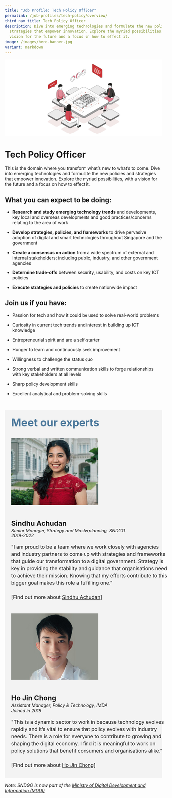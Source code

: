 ```yaml
---
title: "Job Profile: Tech Policy Officer"
permalink: /job-profiles/tech-policy/overview/
third_nav_title: Tech Policy Officer
description: Dive into emerging technologies and formulate the new policies and
  strategies that empower innovation. Explore the myriad possibilities, with a
  vision for the future and a focus on how to effect it.
image: /images/hero-banner.jpg
variant: markdown
---
```

![Tech Policy Officer](/images/header/header%20tech%20policy%20&amp;%20governance.jpeg)

# Tech Policy Officer
This is the domain where you transform what’s new to what’s to come. Dive into emerging technologies and formulate the new policies and strategies that empower innovation. Explore the myriad possibilities, with a vision for the future and a focus on how to effect it.


## What you can expect to be doing:

* **Research and study emerging technology trends** and developments, key local and overseas developments and good practices/concerns relating to the area of work

* **Develop strategies, policies, and frameworks** to drive pervasive adoption of digital and smart technologies throughout Singapore and the government

* **Create a consensus on action** from a wide spectrum of external and internal stakeholders; including public, industry, and other government agencies

* **Determine trade-offs** between security, usability, and costs on key ICT policies

* **Execute strategies and policies** to create nationwide impact


## Join us if you have:

* Passion for tech and how it could be used to solve real-world problems

* Curiosity in current tech trends and interest in building up ICT knowledge

* Entrepreneurial spirit and are a self-starter

* Hunger to learn and continuously seek improvement

* Willingness to challenge the status quo

* Strong verbal and written communication skills to forge relationships with key stakeholders at all levels  

* Sharp policy development skills

* Excellent analytical and problem-solving skills


​
<div class="row" style="font-size:34px; font-weight: 700; color: #4B789B; background-color: #f3f3f3; padding: 20px 0px 20px 20px;"> Meet our experts</div>
        
<div class="row" style="background-color: #f3f3f3;">
      <div class="column" style="padding: 10px 0px 30px 20px;"><img src="/images/people/sindhu-achudan.jpg" alt="Sindhu Achudan"></div>
      <div class="column" style="width: 100%; padding: 10px 20px 30px 20px;">
       <span style="font-size: 22px; font-weight: bold; line-height: 30px;">Sindhu Achudan</span><br><span style="font-size: 14px; font-style: italic; line-height: 16px;">Senior Manager, Strategy and Masterplanning, SNDGO<br>2019-2022</span><br><br>
    <span style="font-size: 16px; line-height: 23px;">"I am proud to be a team where we work closely with agencies and industry partners to come up with strategies and frameworks that guide our transformation to a digital government. Strategy is key in providing the stability and guidance that organisations need to achieve their mission. Knowing that my efforts contribute to this bigger goal makes this role a fulfilling one." <br><br> [Find out more about <a href="/job-profiles/tech-policy/sindhu">Sindhu Achudan</a>]</span>
      </div>
</div>

<div class="row" style="background-color: #f3f3f3;">
      <div class="column" style="padding: 10px 0px 30px 20px;"><img src="/images/people/ho-jin-chong.jpg" alt="Ho Jin Chong"></div>
      <div class="column" style="width: 100%; padding: 10px 20px 30px 20px;">
       <span style="font-size: 22px; font-weight: bold; line-height: 30px;">Ho Jin Chong</span><br><span style="font-size: 14px; font-style: italic; line-height: 16px;">Assistant Manager, Policy &amp; Technology, IMDA<br>Joined in 2018</span><br><br>
    <span style="font-size: 16px; line-height: 23px;">"This is a dynamic sector to work in because technology evolves rapidly and it’s vital to ensure that policy evolves with industry needs. There is a role for everyone to contribute to growing and shaping the digital economy. I find it is meaningful to work on policy solutions that benefit consumers and organisations alike." <br><br>[Find out more about <a href="/job-profiles/tech-policy/ho-jin-chong">Ho Jin Chong</a>]</span>
      </div>
</div>

_Note: SNDGO is now part of the&nbsp;[Ministry of Digital Development and Information (MDDI)](https://mddi.giv.sg/)_